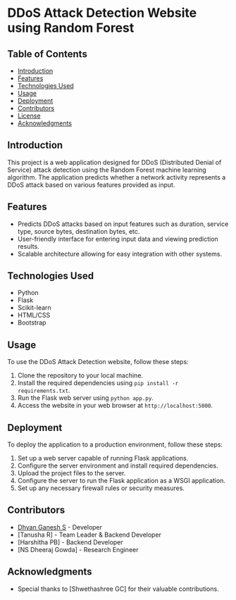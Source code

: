 # DDoS Attack Detection Website using Random Forest

## Table of Contents

- [Introduction](#introduction)
- [Features](#features)
- [Technologies Used](#technologies-used)
- [Usage](#usage)
- [Deployment](#deployment)
- [Contributors](#contributors)
- [License](#license)
- [Acknowledgments](#acknowledgments)

## Introduction

This project is a web application designed for DDoS (Distributed Denial of Service) attack detection using the Random Forest machine learning algorithm. The application predicts whether a network activity represents a DDoS attack based on various features provided as input.

## Features

- Predicts DDoS attacks based on input features such as duration, service type, source bytes, destination bytes, etc.
- User-friendly interface for entering input data and viewing prediction results.
- Scalable architecture allowing for easy integration with other systems.

## Technologies Used

- Python
- Flask
- Scikit-learn
- HTML/CSS
- Bootstrap

## Usage

To use the DDoS Attack Detection website, follow these steps:

1. Clone the repository to your local machine.
2. Install the required dependencies using `pip install -r requirements.txt`.
3. Run the Flask web server using `python app.py`.
4. Access the website in your web browser at `http://localhost:5000`.

## Deployment

To deploy the application to a production environment, follow these steps:

1. Set up a web server capable of running Flask applications.
2. Configure the server environment and install required dependencies.
3. Upload the project files to the server.
4. Configure the server to run the Flask application as a WSGI application.
5. Set up any necessary firewall rules or security measures.

## Contributors

- [Dhyan Ganesh S](https://github.com/dhyanganesh) - Developer
- [Tanusha R] - Team Leader & Backend Developer
- [Harshitha PB] - Backend Developer
- [NS Dheeraj Gowda] - Research Engineer

## Acknowledgments

- Special thanks to [Shwethashree GC] for their valuable contributions.
